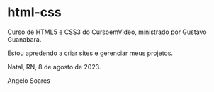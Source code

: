 # html-css
 
Curso de HTML5 e CSS3 do CursoemVideo, ministrado por Gustavo Guanabara.



Estou apredendo a criar sites e gerenciar meus projetos.






Natal, RN, 8 de agosto de 2023.

Angelo Soares
